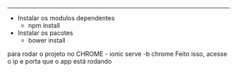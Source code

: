 -----------------------------

- Instalar os modulos dependentes 
	- npm install
- Instalar os pacotes
	- bower install

para rodar o projeto no CHROME
	- ionic serve -b chrome
	Feito isso, acesse o ip e porta que o app está rodando